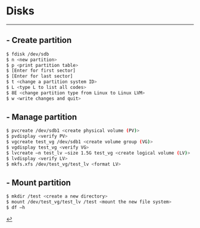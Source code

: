 # Disks
---
## - Create partition
```bash
$ fdisk /dev/sdb
$ n <new partition>
$ p <print partition table>
$ [Enter for first sector]
$ [Enter for last sector]
$ t <change a partition system ID>
$ L <type L to list all codes>
$ 8E <change partition type from Linux to Linux LVM>
$ w <write changes and quit>
```

## - Manage partition
```bash
$ pvcreate /dev/sdb1 <create physical volume (PV)>
$ pvdisplay <verify PV>
$ vgcreate test_vg /dev/sdb1 <create volume group (VG)>
$ vgdisplay test_vg <verify VG>
$ lvcreate –n test_lv –size 1.5G test_vg <create logical volume (LV)>
$ lvdisplay <verify LV>
$ mkfs.xfs /dev/test_vg/test_lv <format LV>
```

## - Mount partition
```bash
$ mkdir /test <create a new directory> 
$ mount /dev/test_vg/test_lv /test <mount the new file system> 
$ df –h
```

[↩️](../Linux.html)
